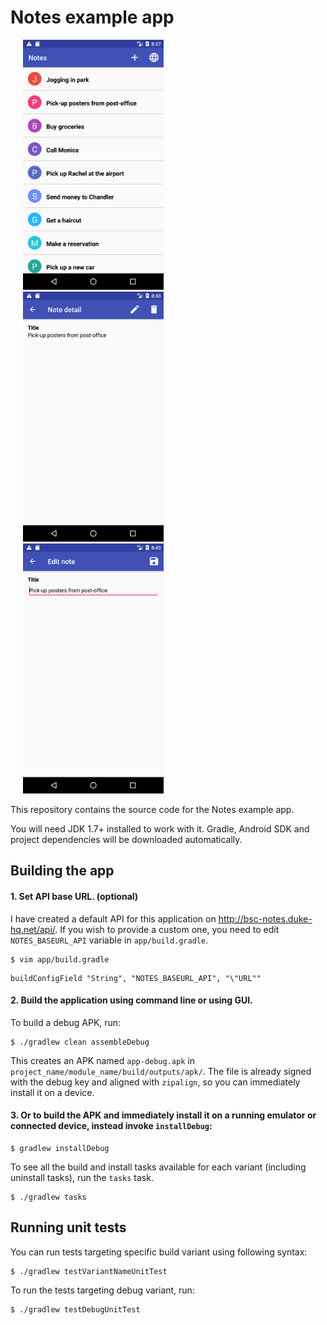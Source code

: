 # Notes example app

<img hspace="20" height="400" src="github/screenshot_home.png" alt="Screenshot of home activity"/><img  hspace="20" height="400" src="github/screenshot_note_detail.png" alt="Screenshot of note detail"/><img hspace="20" height="400" src="github/screenshot_edit_note.png" alt="Screenshot of edit note"/>

This repository contains the source code for the Notes example app.

You will need JDK 1.7+ installed to work with it.
Gradle, Android SDK and project dependencies will be downloaded automatically.

## Building the app

#### 1. Set API base URL. (optional)

I have created a default API for this application on http://bsc-notes.duke-hq.net/api/. If you wish to provide a custom one, you need to edit `NOTES_BASEURL_API` variable in `app/build.gradle`.

```
$ vim app/build.gradle
```
```
buildConfigField "String", "NOTES_BASEURL_API", "\"URL""
```

#### 2. Build the application using command line or using GUI.

To build a debug APK, run:

```
$ ./gradlew clean assembleDebug
```
  
This creates an APK named `app-debug.apk` in `project_name/module_name/build/outputs/apk/`. The file is already signed with the debug key and aligned with `zipalign`, so you can immediately install it on a device.

#### 3. Or to build the APK and immediately install it on a running emulator or connected device, instead invoke `installDebug`:

```
$ gradlew installDebug
```

To see all the build and install tasks available for each variant (including uninstall tasks), run the `tasks` task.

```
$ ./gradlew tasks
```

## Running unit tests

You can run tests targeting specific build variant using following syntax:

```
$ ./gradlew testVariantNameUnitTest
```

To run the tests targeting debug variant, run:

```
$ ./gradlew testDebugUnitTest
```
